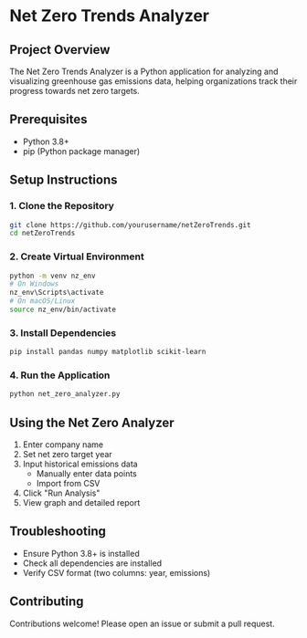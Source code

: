 # Net Zero Trends Analyzer

## Project Overview
The Net Zero Trends Analyzer is a Python application for analyzing and visualizing greenhouse gas emissions data, helping organizations track their progress towards net zero targets.

## Prerequisites
- Python 3.8+
- pip (Python package manager)

## Setup Instructions

### 1. Clone the Repository
```bash
git clone https://github.com/yourusername/netZeroTrends.git
cd netZeroTrends
```

### 2. Create Virtual Environment
```bash
python -m venv nz_env
# On Windows
nz_env\Scripts\activate
# On macOS/Linux
source nz_env/bin/activate
```

### 3. Install Dependencies
```bash
pip install pandas numpy matplotlib scikit-learn
```

### 4. Run the Application
```bash
python net_zero_analyzer.py
```

## Using the Net Zero Analyzer
1. Enter company name
2. Set net zero target year
3. Input historical emissions data
   - Manually enter data points
   - Import from CSV
4. Click "Run Analysis"
5. View graph and detailed report

## Troubleshooting
- Ensure Python 3.8+ is installed
- Check all dependencies are installed
- Verify CSV format (two columns: year, emissions)

## Contributing
Contributions welcome! Please open an issue or submit a pull request.
